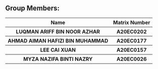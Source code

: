 ## Group Members: 
<table align = "center">
  <tr>
    <th>Name</th>
    <th>Matrix Number</th>
  </tr>
  <tr>
    <th>LUQMAN ARIFF BIN NOOR AZHAR</th>
    <th>A20EC0202</th>
  </tr>
  <tr>
    <th>AHMAD AIMAN HAFIZI BIN MUHAMMAD</th>
    <th>A20EC0177</th>
  </tr>
    <tr>
    <th>LEE CAI XUAN</th>
    <th>A20EC0157</th>
  </tr>
    <tr>
    <th>MYZA NAZIFA BINTI NAZRY</th>
    <th>A20EC0026</th>
  </tr>
</table>
